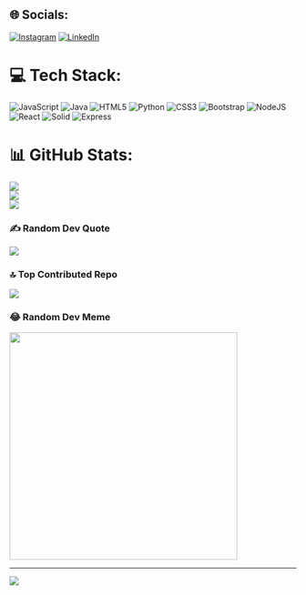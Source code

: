 
## 🌐 Socials:
[![Instagram](https://img.shields.io/badge/Instagram-%23E4405F.svg?logo=Instagram&logoColor=white)](https://instagram.com/itz4vi) [![LinkedIn](https://img.shields.io/badge/LinkedIn-%230077B5.svg?logo=linkedin&logoColor=white)](https://www.linkedin.com/in/abhineet-saha-317472203/) 

# 💻 Tech Stack:
![JavaScript](https://img.shields.io/badge/javascript-%23323330.svg?style=for-the-badge&logo=javascript&logoColor=%23F7DF1E) ![Java](https://img.shields.io/badge/java-%23ED8B00.svg?style=for-the-badge&logo=openjdk&logoColor=white) ![HTML5](https://img.shields.io/badge/html5-%23E34F26.svg?style=for-the-badge&logo=html5&logoColor=white) ![Python](https://img.shields.io/badge/python-3670A0?style=for-the-badge&logo=python&logoColor=ffdd54) ![CSS3](https://img.shields.io/badge/css3-%231572B6.svg?style=for-the-badge&logo=css3&logoColor=white) ![Bootstrap](https://img.shields.io/badge/bootstrap-%238511FA.svg?style=for-the-badge&logo=bootstrap&logoColor=white) ![NodeJS](https://img.shields.io/badge/node.js-6DA55F?style=for-the-badge&logo=node.js&logoColor=white) ![React](https://img.shields.io/badge/react-%2320232a.svg?style=for-the-badge&logo=react&logoColor=%2361DAFB) ![Solid](https://img.shields.io/badge/solid-%2320232a.svg?style=for-the-badge&logo=solid&logoColor=%2361DAFB) ![Express](https://img.shields.io/badge/express-%23323330.svg?style=for-the-badge&logo=express&logoColor=%23F7DF1E)
# 📊 GitHub Stats:
![](https://github-readme-stats.vercel.app/api?username=AbhineetSaha&theme=dark&hide_border=false&include_all_commits=false&count_private=false)<br/>
![](https://github-readme-streak-stats.herokuapp.com/?user=AbhineetSaha&theme=dark&hide_border=false)<br/>
![](https://github-readme-stats.vercel.app/api/top-langs/?username=AbhineetSaha&theme=dark&hide_border=false&include_all_commits=false&count_private=false&layout=compact)

### ✍️ Random Dev Quote
![](https://quotes-github-readme.vercel.app/api?type=horizontal&theme=radical)

### 🔝 Top Contributed Repo
![](https://github-contributor-stats.vercel.app/api?username=AbhineetSaha&limit=5&theme=dark&combine_all_yearly_contributions=true)

### 😂 Random Dev Meme
<img src='https://randommeme-five.vercel.app/' style="height: 400px;"/>

---
[![](https://visitcount.itsvg.in/api?id=AbhineetSaha&icon=0&color=0)](https://visitcount.itsvg.in)

<!-- Proudly created with GPRM ( https://gprm.itsvg.in ) -->
